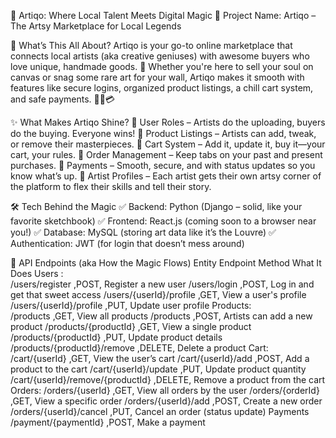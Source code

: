 🎨 Artiqo: Where Local Talent Meets Digital Magic
🌟 Project Name:
Artiqo – The Artsy Marketplace for Local Legends

📌 What’s This All About?
Artiqo is your go-to online marketplace that connects local artists (aka creative geniuses) with awesome buyers who love unique, handmade goods. 🎁 Whether you're here to sell your soul on canvas or snag some rare art for your wall, Artiqo makes it smooth with features like secure logins, organized product listings, a chill cart system, and safe payments. 🎨🛒💳

✨ What Makes Artiqo Shine?
🔹 User Roles – Artists do the uploading, buyers do the buying. Everyone wins!
🔹 Product Listings – Artists can add, tweak, or remove their masterpieces.
🔹 Cart System – Add it, update it, buy it—your cart, your rules.
🔹 Order Management – Keep tabs on your past and present purchases.
🔹 Payments – Smooth, secure, and with status updates so you know what’s up.
🔹 Artist Profiles – Each artist gets their own artsy corner of the platform to flex their skills and tell their story.

🛠️ Tech Behind the Magic
✅ Backend: Python (Django – solid, like your favorite sketchbook)
✅ Frontend: React.js (coming soon to a browser near you!)
✅ Database: MySQL (storing art data like it’s the Louvre)
✅ Authentication: JWT (for login that doesn’t mess around)

📡 API Endpoints (aka How the Magic Flows)
Entity	Endpoint	Method	What It Does
Users : 	
          /users/register	,POST,	Register a new user
          /users/login	,POST,	Log in and get that sweet access
          /users/{userId}/profile	,GET,	View a user's profile
          /users/{userId}/profile	,PUT,	Update user profile
Products:	
          /products	,GET,	View all products
          /products	,POST,	Artists can add a new product
          /products/{productId}	,GET,	View a single product
          /products/{productId}	,PUT,	Update product details
          /products/{productId}/remove	,DELETE,	Delete a product
Cart:	
          /cart/{userId}	,GET,	View the user’s cart
          /cart/{userId}/add	,POST,	Add a product to the cart
          /cart/{userId}/update	,PUT,	Update product quantity
          /cart/{userId}/remove/{productId}	,DELETE,	Remove a product from the cart
Orders:
          /orders/{userId}	,GET,	View all orders by the user
          /orders/{orderId}	,GET,	View a specific order
          /orders/{userId}/add	,POST,	Create a new order
          /orders/{userId}/cancel	,PUT,	Cancel an order (status update)
Payments	
          /payment/{paymentId}	,POST,	Make a payment
